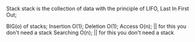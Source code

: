 Stack
  stack is the collection of data with the principle of LIFO, Last In First Out;

BIG(o) of stacks;
  Insertion O(1);
  Deletion O(1);
  Access O(n);     || for this you don't need a stack
  Searching O(n);  || for this you don't need a stack